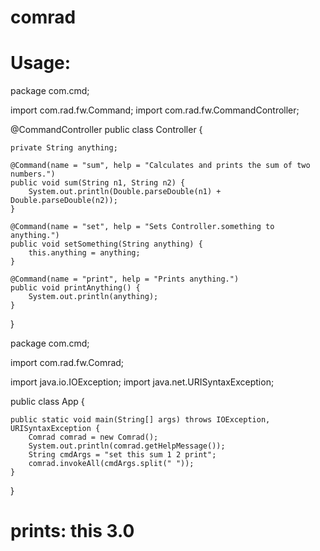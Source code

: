 # comrad

# Usage:

package com.cmd;

import com.rad.fw.Command;
import com.rad.fw.CommandController;

@CommandController
public class Controller {

    private String anything;

    @Command(name = "sum", help = "Calculates and prints the sum of two numbers.")
    public void sum(String n1, String n2) {
        System.out.println(Double.parseDouble(n1) + Double.parseDouble(n2));
    }

    @Command(name = "set", help = "Sets Controller.something to anything.")
    public void setSomething(String anything) {
        this.anything = anything;
    }

    @Command(name = "print", help = "Prints anything.")
    public void printAnything() {
        System.out.println(anything);
    }

}

package com.cmd;

import com.rad.fw.Comrad;

import java.io.IOException;
import java.net.URISyntaxException;

public class App {

    public static void main(String[] args) throws IOException, URISyntaxException {
        Comrad comrad = new Comrad();
        System.out.println(comrad.getHelpMessage());
        String cmdArgs = "set this sum 1 2 print";
        comrad.invokeAll(cmdArgs.split(" "));
    }

}

# prints: this 3.0
